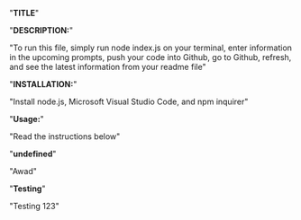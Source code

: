 "**TITLE**"


"**DESCRIPTION:**"

"To run this file, simply run node index.js on your terminal, enter information in the upcoming prompts, push your code into Github, go to Github, refresh, and see the latest information from your readme file"

"**INSTALLATION:**"

"Install node.js, Microsoft Visual Studio Code, and npm inquirer"

"**Usage:**"

"Read the instructions below"

"**undefined**"

"Awad"

"**Testing**"

"Testing 123"

